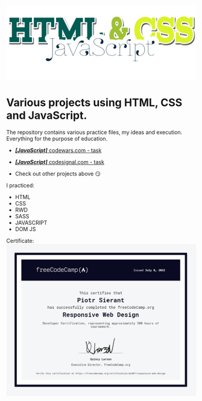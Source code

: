 <img alt="Logo" height="200" src="https://raw.githubusercontent.com/PiotrSierant/HTML-CSS-JS/main/logo.png" title="Logo" width="1080"/>

# Various projects using HTML, CSS and JavaScript.

The repository contains various practice files, my ideas and execution. Everything for the purpose of education.

* [**_[JavaScript]_** codewars.com - task](https://github.com/PiotrSierant/HTML-CSS-JS/blob/main/Codewars)

* [**_[JavaScript]_** codesignal.com - task](https://github.com/PiotrSierant/HTML-CSS-JS/tree/main/CodeSignal)
* Check out other projects above :smirk:

I practiced:
* HTML
* CSS
* RWD
* SASS
* JAVASCRIPT
* DOM JS

Certificate:
![](Settings-freeCodeCamp-org.png)